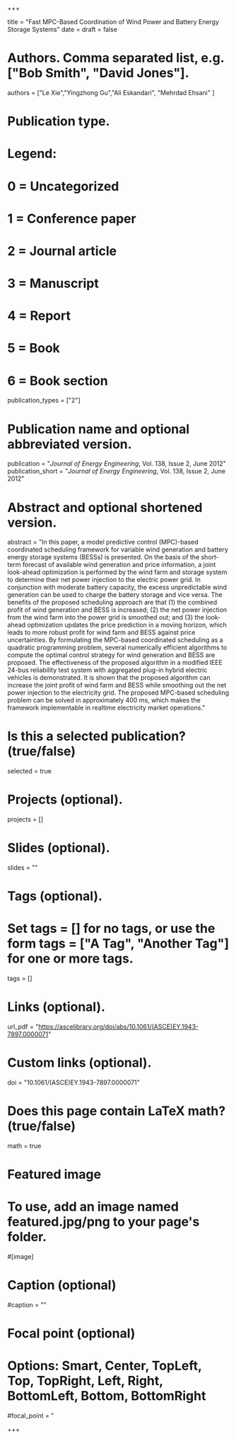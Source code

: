 +++

title = "Fast MPC-Based Coordination of Wind Power and Battery Energy Storage Systems"
date = 
draft = false

# Authors. Comma separated list, e.g. ["Bob Smith", "David Jones"].
authors = ["Le Xie","Yingzhong Gu","Ali Eskandari", "Mehrdad Ehsani" ]

# Publication type.
# Legend:
# 0 = Uncategorized
# 1 = Conference paper
# 2 = Journal article
# 3 = Manuscript
# 4 = Report
# 5 = Book
# 6 = Book section
publication_types = ["2"]

# Publication name and optional abbreviated version.
publication = "*Journal of Energy Engineering*, Vol. 138, Issue 2, June 2012"
publication_short = "*Journal of Energy Engineering*, Vol. 138, Issue 2, June 2012"


# Abstract and optional shortened version.
abstract = "In this paper, a model predictive control (MPC)-based coordinated scheduling framework for variable wind generation and battery energy storage systems (BESSs) is presented. On the basis of the short-term forecast of available wind generation and price information, a joint look-ahead optimization is performed by the wind farm and storage system to determine their net power injection to the electric power grid. In conjunction with moderate battery capacity, the excess unpredictable wind generation can be used to charge the battery storage and vice versa. The benefits of the proposed scheduling approach are that (1) the combined profit of wind generation and BESS is increased; (2) the net power injection from the wind farm into the power grid is smoothed out; and (3) the look-ahead optimization updates the price prediction in a moving horizon, which leads to more robust profit for wind farm and BESS against price uncertainties. By formulating the MPC-based coordinated scheduling as a quadratic programming problem, several numerically efficient algorithms to compute the optimal control strategy for wind generation and BESS are proposed. The effectiveness of the proposed algorithm in a modified IEEE 24-bus reliability test system with aggregated plug-in hybrid electric vehicles is demonstrated. It is shown that the proposed algorithm can increase the joint profit of wind farm and BESS while smoothing out the net power injection to the electricity grid. The proposed MPC-based scheduling problem can be solved in approximately 400 ms, which makes the framework implementable in realtime electricity market operations."

# Is this a selected publication? (true/false)
selected = true

# Projects (optional).

projects = []

# Slides (optional).
slides = ""

# Tags (optional).
# Set tags = [] for no tags, or use the form tags = ["A Tag", "Another Tag"] for one or more tags.
tags = []

# Links (optional).
url_pdf = "https://ascelibrary.org/doi/abs/10.1061/(ASCE)EY.1943-7897.0000071"


# Custom links (optional).

doi = "10.1061/(ASCE)EY.1943-7897.0000071"

# Does this page contain LaTeX math? (true/false)
math = true

# Featured image
# To use, add an image named featured.jpg/png to your page's folder.

#[image]  
  # Caption (optional)
  #caption = ""
  
  # Focal point (optional)
  # Options: Smart, Center, TopLeft, Top, TopRight, Left, Right, BottomLeft, Bottom, BottomRight
  #focal_point = "

+++
